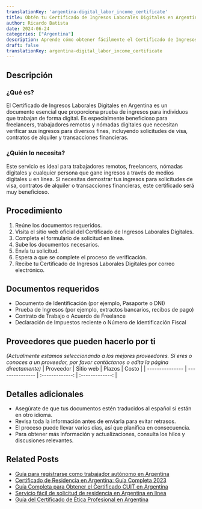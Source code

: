```yaml
---
translationKey: 'argentina-digital_labor_income_certificate'
title: Obtén tu Certificado de Ingresos Laborales Digitales en Argentina
author: Ricardo Batista
date: 2024-06-24
categories: ["Argentina"]
description: Aprende cómo obtener fácilmente el Certificado de Ingresos Laborales Digitales en Argentina con nuestra guía completa.
draft: false
translationKey: argentina-digital_labor_income_certificate
---
```


## Descripción
### ¿Qué es?
El Certificado de Ingresos Laborales Digitales en Argentina es un documento esencial que proporciona prueba de ingresos para individuos que trabajan de forma digital. Es especialmente beneficioso para freelancers, trabajadores remotos y nómadas digitales que necesitan verificar sus ingresos para diversos fines, incluyendo solicitudes de visa, contratos de alquiler y transacciones financieras.

### ¿Quién lo necesita?
Este servicio es ideal para trabajadores remotos, freelancers, nómadas digitales y cualquier persona que gane ingresos a través de medios digitales u en línea. Si necesitas demostrar tus ingresos para solicitudes de visa, contratos de alquiler o transacciones financieras, este certificado será muy beneficioso.

## Procedimiento

1. Reúne los documentos requeridos.
2. Visita el sitio web oficial del Certificado de Ingresos Laborales Digitales.
3. Completa el formulario de solicitud en línea.
4. Sube los documentos necesarios.
5. Envía tu solicitud.
6. Espera a que se complete el proceso de verificación.
7. Recibe tu Certificado de Ingresos Laborales Digitales por correo electrónico.

## Documentos requeridos

- Documento de Identificación (por ejemplo, Pasaporte o DNI)
- Prueba de Ingresos (por ejemplo, extractos bancarios, recibos de pago)
- Contrato de Trabajo o Acuerdo de Freelance
- Declaración de Impuestos reciente o Número de Identificación Fiscal

## Proveedores que pueden hacerlo por ti
_(Actualmente estamos seleccionando a los mejores proveedores. Si eres o conoces a un proveedor, por favor contáctanos o edita la página directamente)_
| Proveedor       |     Sitio web    |     Plazos       |       Costo     |
| --------------- | --------------- |  :-------------: | :-------------: |

## Detalles adicionales

- Asegúrate de que tus documentos estén traducidos al español si están en otro idioma.
- Revisa toda la información antes de enviarla para evitar retrasos.
- El proceso puede llevar varios días, así que planifica en consecuencia.
- Para obtener más información y actualizaciones, consulta los hilos y discusiones relevantes.
## Related Posts

- [Guía para registrarse como trabajador autónomo en Argentina](https://tramitit.com/es/guides/argentina/inscripción_al_régimen_de_autónomos/)
- [Certificado de Residencia en Argentina: Guía Completa 2023](https://tramitit.com/es/guides/argentina/certificado_de_domicilio/)
- [Guía Completa para Obtener el Certificado CUIT en Argentina](https://tramitit.com/es/guides/argentina/constancia_de_cuit/)
- [Servicio fácil de solicitud de residencia en Argentina en línea](https://tramitit.com/es/guides/argentina/solicitud_de_residencia/)
- [Guía del Certificado de Ética Profesional en Argentina](https://tramitit.com/es/guides/argentina/certificado_de_ética_profesional/)